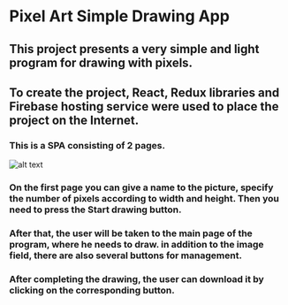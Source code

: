 # Pixel Art Simple Drawing App


## This project presents a very simple and light program for drawing with pixels.

## To create the project, React, Redux libraries and Firebase hosting service were used to place the project on the Internet.

### This is a SPA consisting of 2 pages.

![alt text]()

### On the first page you can give a name to the picture, specify the number of pixels according to width and height. Then you need to press the Start drawing button.

### After that, the user will be taken to the main page of the program, where he needs to draw. in addition to the image field, there are also several buttons for management.

### After completing the drawing, the user can download it by clicking on the corresponding button.